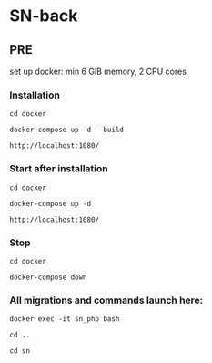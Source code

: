 # SN-back

## PRE
set up docker: min 6 GiB memory, 2 CPU cores

### Installation

`cd docker`

`docker-compose up -d --build`

`http://localhost:1080/`

### Start after installation

`cd docker`

`docker-compose up -d`

`http://localhost:1080/`

### Stop

`cd docker`

`docker-compose down`

### All migrations and commands launch here:

`docker exec -it sn_php bash`

`cd ..`

`cd sn`
